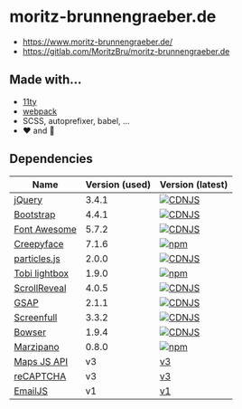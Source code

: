 # moritz-brunnengraeber.de

* https://www.moritz-brunnengraeber.de/
* https://gitlab.com/MoritzBru/moritz-brunnengraeber.de

## Made with...

- [11ty](https://www.11ty.dev/)
- [webpack](https://webpack.js.org/)
- SCSS, autoprefixer, babel, ...
- ❤️ and 🌃

## Dependencies

| Name                                                             | Version (used) | Version (latest)                                                                                                   |
| ---------------------------------------------------------------- | -------------- | ------------------------------------------------------------------------------------------------------------------ |
| [jQuery](https://code.jquery.com)                                | 3.4.1          | [![CDNJS](https://img.shields.io/cdnjs/v/jquery.svg)](https://cdnjs.com/libraries/jquery/)                         |
| [Bootstrap](https://getbootstrap.com/)                           | 4.4.1          | [![CDNJS](https://img.shields.io/cdnjs/v/twitter-bootstrap.svg)](https://cdnjs.com/libraries/twitter-bootstrap)    |
| [Font Awesome](https://fontawesome.com/)                         | 5.7.2          | [![CDNJS](https://img.shields.io/cdnjs/v/font-awesome.svg)](https://cdnjs.com/libraries/font-awesome)              |
| [Creepyface](https://creepyface.io/)                             | 7.1.6          | [![npm](https://img.shields.io/npm/v/creepyface)](https://www.jsdelivr.com/package/npm/creepyface)                 |
| [particles.js](https://github.com/VincentGarreau/particles.js/)  | 2.0.0          | [![CDNJS](https://img.shields.io/cdnjs/v/particles.js.svg)](https://cdnjs.com/libraries/particles.js)              |
| [Tobi lightbox](https://github.com/rqrauhvmra/Tobi)              | 1.9.0          | [![npm](https://img.shields.io/npm/v/@rqrauhvmra/tobi.svg)](https://www.jsdelivr.com/package/npm/@rqrauhvmra/tobi) |
| [ScrollReveal](https://github.com/jlmakes/scrollreveal)          | 4.0.5          | [![CDNJS](https://img.shields.io/cdnjs/v/scrollReveal.js.svg)](https://cdnjs.com/libraries/scrollReveal.js)        |
| [GSAP](https://greensock.com/gsap)                               | 2.1.1          | [![CDNJS](https://img.shields.io/cdnjs/v/gsap.svg)](https://cdnjs.com/libraries/gsap)                              |
| [Screenfull](https://github.com/sindresorhus/screenfull.js)      | 3.3.2          | [![CDNJS](https://img.shields.io/cdnjs/v/screenfull.js.svg)](https://cdnjs.com/libraries/screenfull.js)            |
| [Bowser](https://github.com/lancedikson/bowser)                  | 1.9.4          | [![CDNJS](https://img.shields.io/cdnjs/v/bowser.svg)](https://cdnjs.com/libraries/bowser)                          |
| [Marzipano](http://www.marzipano.net/)                           | 0.8.0          | [![npm](https://img.shields.io/npm/v/marzipano)](http://www.marzipano.net/)                                        |
| [Maps JS API](https://developers.google.com/maps/documentation/) | v3             | [v3](https://developers.google.com/maps/documentation/javascript/reference/3.exp/)                                 |
| [reCAPTCHA](https://developers.google.com/recaptcha/intro)       | v3             | [v3](https://developers.google.com/recaptcha/docs/v3)                                                              |
| [EmailJS](https://www.emailjs.com/docs/)                         | v1             | [v1](https://www.emailjs.com/docs/rest-api/send-form/)                                                             |
